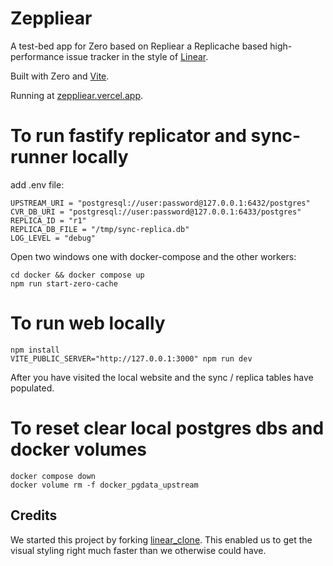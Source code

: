 # Zeppliear

A test-bed app for Zero based on Repliear a Replicache based high-performance issue tracker in the style of [Linear](https://linear.app/).

Built with Zero and [Vite](https://vitejs.dev/).

Running at [zeppliear.vercel.app](https://zeppliear.vercel.app/).

# To run fastify replicator and sync-runner locally

add .env file:

```
UPSTREAM_URI = "postgresql://user:password@127.0.0.1:6432/postgres"
CVR_DB_URI = "postgresql://user:password@127.0.0.1:6433/postgres"
REPLICA_ID = "r1"
REPLICA_DB_FILE = "/tmp/sync-replica.db"
LOG_LEVEL = "debug"
```

Open two windows one with docker-compose and the other workers:

```
cd docker && docker compose up
npm run start-zero-cache
```

# To run web locally

```
npm install
VITE_PUBLIC_SERVER="http://127.0.0.1:3000" npm run dev
```

After you have visited the local website and the sync / replica tables have populated.

# To reset clear local postgres dbs and docker volumes

```
docker compose down
docker volume rm -f docker_pgdata_upstream
```

###

## Credits

We started this project by forking [linear_clone](https://github.com/tuan3w/linearapp_clone). This enabled us to get the visual styling right much faster than we otherwise could have.
